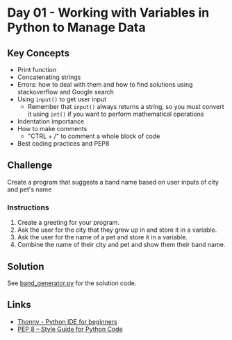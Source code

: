 # Day 01 - Working with Variables in Python to Manage Data

## Key Concepts
- Print function
- Concatenating strings
- Errors: how to deal with them and how to find solutions using stackoverflow and Google search
- Using `input()` to get user input
	- Remember that `input()` always returns a string, so you must convert it using `int()` if you want to perform mathematical operations
- Indentation importance
- How to make comments
	- "CTRL + /" to comment a whole block of code
- Best coding practices and PEP8

## Challenge
Create a program that suggests a band name based on user inputs of city and pet's name

### Instructions
1. Create a greeting for your program.
2. Ask the user for the city that they grew up in and store it in a variable.
3. Ask the user for the name of a pet and store it in a variable.
4. Combine the name of their city and pet and show them their band name.

## Solution
See [band_generator.py](./main.py) for the solution code.

## Links
- [Thonny - Python IDE for beginners](https://thonny.org/ )
- [PEP 8 – Style Guide for Python Code](https://peps.python.org/pep-0008/)
